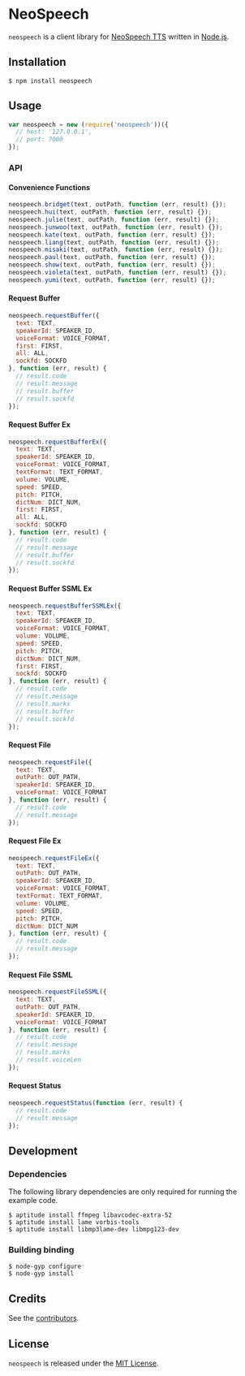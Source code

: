 # NeoSpeech

`neospeech` is a client library for [NeoSpeech TTS](http://neospeech.com/) written in [Node.js](http://nodejs.org/).

## Installation

    $ npm install neospeech

## Usage

```js
var neospeech = new (require('neospeech'))({
  // host: '127.0.0.1',
  // port: 7000
});
```

### API

#### Convenience Functions

```js
neospeech.bridget(text, outPath, function (err, result) {});
neospeech.hui(text, outPath, function (err, result) {});
neospeech.julie(text, outPath, function (err, result) {});
neospeech.junwoo(text, outPath, function (err, result) {});
neospeech.kate(text, outPath, function (err, result) {});
neospeech.liang(text, outPath, function (err, result) {});
neospeech.misaki(text, outPath, function (err, result) {});
neospeech.paul(text, outPath, function (err, result) {});
neospeech.show(text, outPath, function (err, result) {});
neospeech.violeta(text, outPath, function (err, result) {});
neospeech.yumi(text, outPath, function (err, result) {});
```

#### Request Buffer

```js
neospeech.requestBuffer({
  text: TEXT,
  speakerId: SPEAKER_ID,
  voiceFormat: VOICE_FORMAT,
  first: FIRST,
  all: ALL,
  sockfd: SOCKFD
}, function (err, result) {
  // result.code
  // result.message
  // result.buffer
  // result.sockfd
});
```

#### Request Buffer Ex

```js
neospeech.requestBufferEx({
  text: TEXT,
  speakerId: SPEAKER_ID,
  voiceFormat: VOICE_FORMAT,
  textFormat: TEXT_FORMAT,
  volume: VOLUME,
  speed: SPEED,
  pitch: PITCH,
  dictNum: DICT_NUM,
  first: FIRST,
  all: ALL,
  sockfd: SOCKFD
}, function (err, result) {
  // result.code
  // result.message
  // result.buffer
  // result.sockfd
});
```

#### Request Buffer SSML Ex

```js
neospeech.requestBufferSSMLEx({
  text: TEXT,
  speakerId: SPEAKER_ID,
  voiceFormat: VOICE_FORMAT,
  volume: VOLUME,
  speed: SPEED,
  pitch: PITCH,
  dictNum: DICT_NUM,
  first: FIRST,
  sockfd: SOCKFD
}, function (err, result) {
  // result.code
  // result.message
  // result.marks
  // result.buffer
  // result.sockfd
});
```

#### Request File

```js
neospeech.requestFile({
  text: TEXT,
  outPath: OUT_PATH,
  speakerId: SPEAKER_ID,
  voiceFormat: VOICE_FORMAT
}, function (err, result) {
  // result.code
  // result.message
});
```

#### Request File Ex

```js
neospeech.requestFileEx({
  text: TEXT,
  outPath: OUT_PATH,
  speakerId: SPEAKER_ID,
  voiceFormat: VOICE_FORMAT,
  textFormat: TEXT_FORMAT,
  volume: VOLUME,
  speed: SPEED,
  pitch: PITCH,
  dictNum: DICT_NUM
}, function (err, result) {
  // result.code
  // result.message
});
```

#### Request File SSML

```js
neospeech.requestFileSSML({
  text: TEXT,
  outPath: OUT_PATH,
  speakerId: SPEAKER_ID,
  voiceFormat: VOICE_FORMAT
}, function (err, result) {
  // result.code
  // result.message
  // result.marks
  // result.voiceLen
});
```

#### Request Status

```js
neospeech.requestStatus(function (err, result) {
  // result.code
  // result.message
});
```

## Development

### Dependencies

The following library dependencies are only required for running the example code.

    $ aptitude install ffmpeg libavcodec-extra-52
    $ aptitude install lame vorbis-tools
    $ aptitude install libmp3lame-dev libmpg123-dev

### Building binding

    $ node-gyp configure
    $ node-gyp install

## Credits

  See the [contributors](https://github.com/pilwon/node-neospeech/graphs/contributors).

## License

  `neospeech` is released under the [MIT License](http://opensource.org/licenses/MIT).
